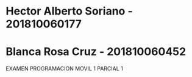 # Hector Alberto Soriano - 201810060177
# Blanca Rosa Cruz - 201810060452
EXAMEN PROGRAMACION MOVIL 1 PARCIAL 1
